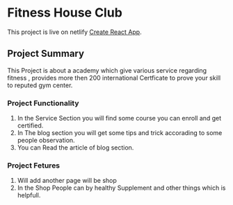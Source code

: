 # Fitness House Club

This project is live on netlify [Create React App](https://fitnesshouse-club-fahad.netlify.app/).

## Project Summary

This Project is about a academy which give various service regarding fitness , provides more then 200 international Certficate to prove your skill to reputed gym center. 

### Project Functionality

1. In the Service Section you will find some course you can enroll and get certified.
2. In The blog section you will get some tips and trick accorading to some people observation.
3. You can Read the article of blog section.

### Project Fetures
1. Will add another page will be shop
2. In the Shop People can by healthy Supplement and other things which is helpfull.